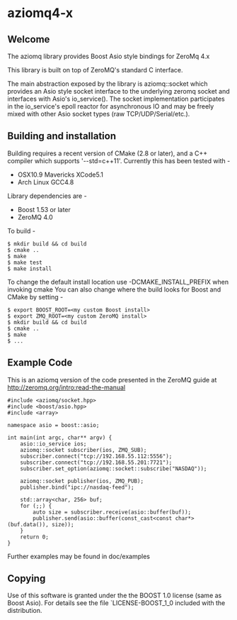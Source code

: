 # aziomq4-x

## Welcome
The aziomq library provides Boost Asio style bindings for ZeroMq 4.x

This library is built on top of ZeroMQ's standard C interface.

The main abstraction exposed by the library is aziomq::socket which
provides an Asio style socket interface to the underlying zeromq socket
and interfaces with Asio's io_service().  The socket implementation
participates in the io_service's epoll reactor for asynchronous IO and
may be freely mixed with other Asio socket types (raw TCP/UDP/Serial/etc.).

## Building and installation

Building requires a recent version of CMake (2.8 or later), and a C++ compiler
which supports '--std=c++11'.  Currently this has been tested with -
* OSX10.9 Mavericks XCode5.1
* Arch Linux GCC4.8

Library dependencies are -
* Boost 1.53 or later
* ZeroMQ 4.0

To build -
```
$ mkdir build && cd build
$ cmake ..
$ make
$ make test
$ make install
```

To change the default install location use -DCMAKE_INSTALL_PREFIX when invoking cmake
You can also change where the build looks for Boost and CMake by setting -

```
$ export BOOST_ROOT=<my custom Boost install>
$ export ZMQ_ROOT=<my custom ZeroMQ install>
$ mkdir build && cd build
$ cmake ..
$ make
$ ...
```

## Example Code
This is an aziomq version of the code presented in the ZeroMQ guide at
http://zeromq.org/intro:read-the-manual

```
#include <aziomq/socket.hpp>
#include <boost/asio.hpp>
#include <array>

namespace asio = boost::asio;

int main(int argc, char** argv) {
    asio::io_service ios;
    aziomq::socket subscriber(ios, ZMQ_SUB);
    subscriber.connect("tcp://192.168.55.112:5556");
    subscriber.connect("tcp://192.168.55.201:7721");
    subscriber.set_option(aziomq::socket::subscribe("NASDAQ"));

    aziomq::socket publisher(ios, ZMQ_PUB);
    publisher.bind("ipc://nasdaq-feed");

    std::array<char, 256> buf;
    for (;;) {
        auto size = subscriber.receive(asio::buffer(buf));
        publisher.send(asio::buffer(const_cast<const char*>(buf.data()), size));
    }
    return 0;
}
```

Further examples may be found in doc/examples

## Copying

Use of this software is granted under the the BOOST 1.0 license
(same as Boost Asio).  For details see the file `LICENSE-BOOST_1_0
included with the distribution.
